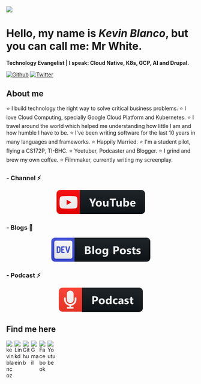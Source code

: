 <img align="center" src="https://scontent-iad3-1.xx.fbcdn.net/v/t1.0-9/104593507_142039454124083_2344940293404185688_n.png?_nc_cat=109&_nc_sid=e3f864&_nc_ohc=K-ShvK2o0HwAX_oL-9t&_nc_ht=scontent-iad3-1.xx&oh=9e500f0c9fd55173c5fb84b0421fbf8b&oe=5F3E92EA">

# Hello, my name is *Kevin Blanco*, but you can call me: Mr White.

**Technology Evangelist | I speak: Cloud Native, K8s, GCP, AI and Drupal.**

[![Github](https://img.shields.io/github/followers/kevinblanco?style=social)](https://github.com/kevinblanco)
[![Twitter](https://img.shields.io/twitter/url?style=social&url=https%3A%2F%2Ftwitter.com%2Fkevinblancoz)](https://twitter.com/kevinblancoz)

## About me

⭐️  I build technology the right way to solve critical business problems. 
⭐️  I love Cloud Computing, specially Google Cloud Platform and Kubernetes.
⭐️  I travel around the world which helped me understanding how little I am and how humble I have to be. 
⭐️  I've been writing software for the last 10 years in many languages and frameworks. 
⭐️  Happily Married.
⭐️  I'm a student pilot, flying a CS172P, TI-BHC.
⭐️  Youtuber, Podcaster and Blogger.
⭐️  I grind and brew my own coffee.
⭐️  Filmmaker, currently writing my screenplay. 

### - Channel ⚡️

<p align="center">
  <a href="https://www.youtube.com/c/MrWhitevsElPodcast"> <img src="https://raw.githubusercontent.com/8bithemant/8bithemant/master/svg/streaming/youtube.svg"> </a>
</p>

### - Blogs 🌱

<p align="center">
<a href="https://medium.com/@kevinblanco"><img src="https://raw.githubusercontent.com/8bithemant/8bithemant/master/svg/blogs/devto.svg"> </a>
</p>

### - Podcast ⚡️

<p align="center">
  <a href="https://mrwhite.buzzsprout.com/"><img src="https://raw.githubusercontent.com/8bithemant/8bithemant/master/svg/streaming/podcast.svg"> </a>
</p>


## Find me here

<a href="https://twitter.com/kevinblancoz">
  <img align="left" alt="kevinblancoz" width="22px" src="https://img.icons8.com/fluent/48/000000/twitter.png"/>
</a>
<a href="https://www.linkedin.com/in/kevinblanco/">
  <img align="left" alt="Linkdein" width="22px" src="https://cdn.jsdelivr.net/npm/simple-icons@v3/icons/linkedin.svg" />
</a>
<a href="https://github.com/kevinblanco/">
  <img align="left" alt="Github" width="22px" src="https://img.icons8.com/fluent/48/000000/github.png"/>
</a>
<a href="mailto:damianrc.dev@gmail.com">
  <img align="left" alt="Gmail" width="22px" src="https://img.icons8.com/fluent/48/000000/gmail.png"/>
</a>
<a href="https://www.facebook.com/MrWhitevsElPodcast">
  <img align="left" alt="Facebook" width="22px" src="https://img.icons8.com/android/24/000000/facebook.png"/>
</a>
<a href="https://www.youtube.com/c/MrWhitevsElPodcast">
  <img align="left" alt="Youtube" width="22px" src="https://img.icons8.com/fluent/48/000000/youtube-play.png"/>
</a>
